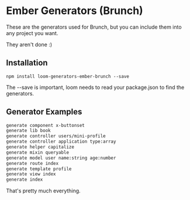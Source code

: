 Ember Generators (Brunch)
================================

These are the generators used for Brunch, but you can include
them into any project you want.

They aren't done :)

Installation
------------

`npm install loom-generators-ember-brunch --save`

The --save is important, loom needs to read your package.json to find
the generators.

Generator Examples
------------------

```sh
generate component x-buttonset
generate lib book
generate controller users/mini-profile
generate controller application type:array
generate helper capitalize
generate mixin queryable
generate model user name:string age:number
generate route index
generate template profile
generate view index
generate index
```

That's pretty much everything.

